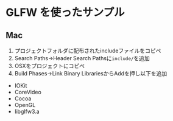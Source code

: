 # GLFW を使ったサンプル

## Mac
1. プロジェクトフォルダに配布されたincludeファイルをコピペ
2. Search Paths->Header Search Pathsに`include/`を追加
3. OSXをプロジェクトにコピペ
4. Build Phases->Link Binary LibrariesからAddを押し以下を追加
  * IOKit
  * CoreVideo
  * Cocoa
  * OpenGL
  * libglfw3.a
